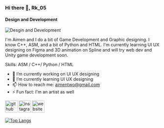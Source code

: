 ### Hi there 👋, Rk_05
#### Design and Development
![Desgin and Development](https://arturssmirnovs.github.io/github-profile-readme-generator/images/banner.png)

I'm Aimen and I do a bit of Game Development and Graphic designing. I know C++, ASM, and a bit of Python and HTML. I'm currently learning UI UX designing on Figma and 3D animation on Spline and will try web dev and Unity game development soon.


Skills: ASM / C++/ Python / HTML

- 🔭 I’m currently working on UI UX designing 
- 🌱 I’m currently learning UI UX designing 
- 📫 How to reach me: aimentwo@gmail.com 
- ⚡ Fun fact: I'm an artist as well 


[<img src='https://cdn.jsdelivr.net/npm/simple-icons@3.0.1/icons/github.svg' alt='github' height='40'>](https://github.com/aimenahmadd)  [<img src='https://cdn.jsdelivr.net/npm/simple-icons@3.0.1/icons/instagram.svg' alt='instagram' height='40'>](https://www.instagram.com/@heliophilia_studios/)  [<img src='https://cdn.jsdelivr.net/npm/simple-icons@3.0.1/icons/icloud.svg' alt='website' height='40'>](https://www.instagram.com/heliophilia_studios/)  

[![Top Langs](https://github-readme-stats.vercel.app/api/top-langs/?username=aimenahmadd)](https://github.com/anuraghazra/github-readme-stats)


